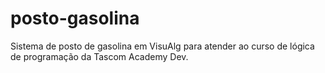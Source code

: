 # posto-gasolina
Sistema de posto de gasolina em VisuAlg para atender ao curso de lógica de programação da Tascom Academy Dev.

